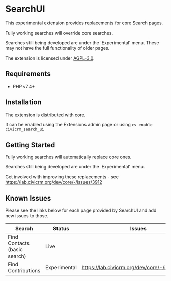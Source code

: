 # SearchUI

This experimental extension provides replacements for core Search pages.

Fully working searches will override core searches.

Searches still being developed are under the 'Experimental' menu. These may not have the full functionality of older pages.

The extension is licensed under [AGPL-3.0](LICENSE.txt).

## Requirements

* PHP v7.4+

## Installation

The extension is distributed with core.

It can be enabled using the Extensions admin page or using `cv enable civicrm_search_ui`

## Getting Started

Fully working searches will automatically replace core ones.

Searches still being developed are under the .Experimental' menu.

Get involved with improving these replacements - see
https://lab.civicrm.org/dev/core/-/issues/3912

## Known Issues

Please see the links below for each page provided by SearchUI and add new issues to those.

| Search | Status | Issues |
| ------ | ------ | ------ |
| Find Contacts (basic search) | Live | |
| Find Contributions | Experimental | https://lab.civicrm.org/dev/core/-/issues/4440 |




